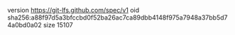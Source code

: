 version https://git-lfs.github.com/spec/v1
oid sha256:a88f97d5a3bfccbd0f52ba26ac7ca89dbb4148f975a7948a37bb5d74a0bd0a02
size 15107
